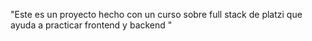 "Este es un proyecto hecho con un curso sobre full stack de platzi que ayuda a practicar frontend y backend " 
